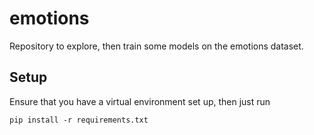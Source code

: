 # emotions
 
Repository to explore, then train some models on the emotions dataset.

## Setup

Ensure that you have a virtual environment set up, then just run

```terminal
pip install -r requirements.txt
```